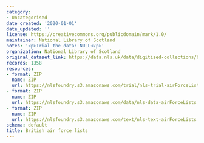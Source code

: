 ```yaml
---
category:
- Uncategorised
date_created: '2020-01-01'
date_updated: ''
license: https://creativecommons.org/publicdomain/mark/1.0/
maintainer: National Library of Scotland
notes: '<p>Trial the data: NULL</p>'
organization: National Library of Scotland
original_dataset_link: https://data.nls.uk/data/digitised-collections/british-air-force-lists/
records: 1358
resources:
- format: ZIP
  name: ZIP
  url: https://nlsfoundry.s3.amazonaws.com/trial/nls-trial-airForceLists.zip
- format: ZIP
  name: ZIP
  url: https://nlsfoundry.s3.amazonaws.com/data/nls-data-airForceLists.zip
- format: ZIP
  name: ZIP
  url: https://nlsfoundry.s3.amazonaws.com/text/nls-text-airForceLists.zip
schema: default
title: British air force lists
---
```


